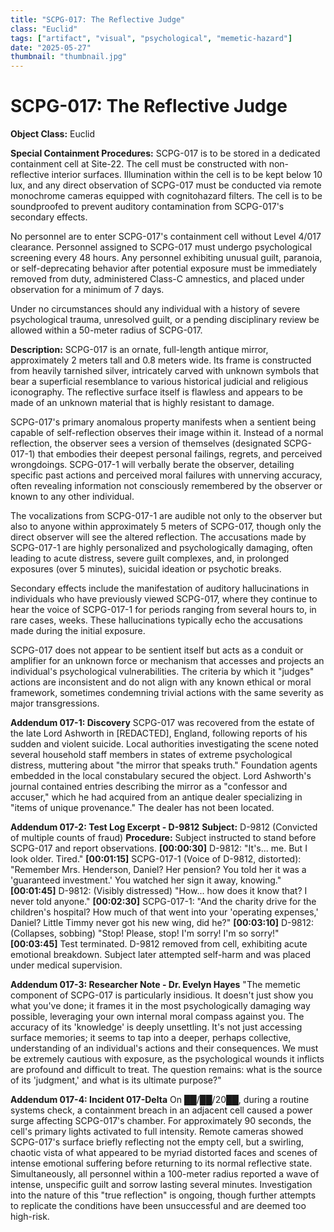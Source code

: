 ```yaml
---
title: "SCPG-017: The Reflective Judge"
class: "Euclid"
tags: ["artifact", "visual", "psychological", "memetic-hazard"]
date: "2025-05-27"
thumbnail: "thumbnail.jpg"
---
```


# SCPG-017: The Reflective Judge

**Object Class:** Euclid

**Special Containment Procedures:** SCPG-017 is to be stored in a dedicated containment cell at Site-22. The cell must be constructed with non-reflective interior surfaces. Illumination within the cell is to be kept below 10 lux, and any direct observation of SCPG-017 must be conducted via remote monochrome cameras equipped with cognitohazard filters. The cell is to be soundproofed to prevent auditory contamination from SCPG-017's secondary effects.

No personnel are to enter SCPG-017's containment cell without Level 4/017 clearance. Personnel assigned to SCPG-017 must undergo psychological screening every 48 hours. Any personnel exhibiting unusual guilt, paranoia, or self-deprecating behavior after potential exposure must be immediately removed from duty, administered Class-C amnestics, and placed under observation for a minimum of 7 days.

Under no circumstances should any individual with a history of severe psychological trauma, unresolved guilt, or a pending disciplinary review be allowed within a 50-meter radius of SCPG-017.

**Description:** SCPG-017 is an ornate, full-length antique mirror, approximately 2 meters tall and 0.8 meters wide. Its frame is constructed from heavily tarnished silver, intricately carved with unknown symbols that bear a superficial resemblance to various historical judicial and religious iconography. The reflective surface itself is flawless and appears to be made of an unknown material that is highly resistant to damage.

SCPG-017's primary anomalous property manifests when a sentient being capable of self-reflection observes their image within it. Instead of a normal reflection, the observer sees a version of themselves (designated SCPG-017-1) that embodies their deepest personal failings, regrets, and perceived wrongdoings. SCPG-017-1 will verbally berate the observer, detailing specific past actions and perceived moral failures with unnerving accuracy, often revealing information not consciously remembered by the observer or known to any other individual.

The vocalizations from SCPG-017-1 are audible not only to the observer but also to anyone within approximately 5 meters of SCPG-017, though only the direct observer will see the altered reflection. The accusations made by SCPG-017-1 are highly personalized and psychologically damaging, often leading to acute distress, severe guilt complexes, and, in prolonged exposures (over 5 minutes), suicidal ideation or psychotic breaks.

Secondary effects include the manifestation of auditory hallucinations in individuals who have previously viewed SCPG-017, where they continue to hear the voice of SCPG-017-1 for periods ranging from several hours to, in rare cases, weeks. These hallucinations typically echo the accusations made during the initial exposure.

SCPG-017 does not appear to be sentient itself but acts as a conduit or amplifier for an unknown force or mechanism that accesses and projects an individual's psychological vulnerabilities. The criteria by which it "judges" actions are inconsistent and do not align with any known ethical or moral framework, sometimes condemning trivial actions with the same severity as major transgressions.

**Addendum 017-1: Discovery**
SCPG-017 was recovered from the estate of the late Lord Ashworth in [REDACTED], England, following reports of his sudden and violent suicide. Local authorities investigating the scene noted several household staff members in states of extreme psychological distress, muttering about "the mirror that speaks truth." Foundation agents embedded in the local constabulary secured the object. Lord Ashworth's journal contained entries describing the mirror as a "confessor and accuser," which he had acquired from an antique dealer specializing in "items of unique provenance." The dealer has not been located.

**Addendum 017-2: Test Log Excerpt - D-9812**
**Subject:** D-9812 (Convicted of multiple counts of fraud)
**Procedure:** Subject instructed to stand before SCPG-017 and report observations.
**[00:00:30]** D-9812: "It's... me. But I look older. Tired."
**[00:01:15]** SCPG-017-1 (Voice of D-9812, distorted): "Remember Mrs. Henderson, Daniel? Her pension? You told her it was a 'guaranteed investment.' You watched her sign it away, knowing."
**[00:01:45]** D-9812: (Visibly distressed) "How... how does it know that? I never told anyone."
**[00:02:30]** SCPG-017-1: "And the charity drive for the children's hospital? How much of that went into your 'operating expenses,' Daniel? Little Timmy never got his new wing, did he?"
**[00:03:10]** D-9812: (Collapses, sobbing) "Stop! Please, stop! I'm sorry! I'm so sorry!"
**[00:03:45]** Test terminated. D-9812 removed from cell, exhibiting acute emotional breakdown. Subject later attempted self-harm and was placed under medical supervision.

**Addendum 017-3: Researcher Note - Dr. Evelyn Hayes**
"The memetic component of SCPG-017 is particularly insidious. It doesn't just show you what you've done; it frames it in the most psychologically damaging way possible, leveraging your own internal moral compass against you. The accuracy of its 'knowledge' is deeply unsettling. It's not just accessing surface memories; it seems to tap into a deeper, perhaps collective, understanding of an individual's actions and their consequences. We must be extremely cautious with exposure, as the psychological wounds it inflicts are profound and difficult to treat. The question remains: what is the source of its 'judgment,' and what is its ultimate purpose?"

**Addendum 017-4: Incident 017-Delta**
On ██/██/20██, during a routine systems check, a containment breach in an adjacent cell caused a power surge affecting SCPG-017's chamber. For approximately 90 seconds, the cell's primary lights activated to full intensity. Remote cameras showed SCPG-017's surface briefly reflecting not the empty cell, but a swirling, chaotic vista of what appeared to be myriad distorted faces and scenes of intense emotional suffering before returning to its normal reflective state. Simultaneously, all personnel within a 100-meter radius reported a wave of intense, unspecific guilt and sorrow lasting several minutes. Investigation into the nature of this "true reflection" is ongoing, though further attempts to replicate the conditions have been unsuccessful and are deemed too high-risk.
